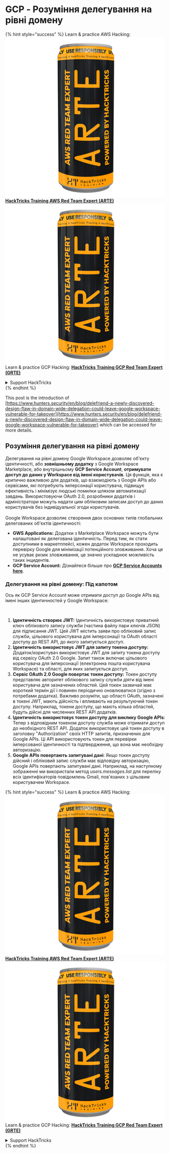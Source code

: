 # GCP - Розуміння делегування на рівні домену

{% hint style="success" %}
Learn & practice AWS Hacking:<img src="../../../.gitbook/assets/image (1) (1) (1).png" alt="" data-size="line">[**HackTricks Training AWS Red Team Expert (ARTE)**](https://training.hacktricks.xyz/courses/arte)<img src="../../../.gitbook/assets/image (1) (1) (1).png" alt="" data-size="line">\
Learn & practice GCP Hacking: <img src="../../../.gitbook/assets/image (2).png" alt="" data-size="line">[**HackTricks Training GCP Red Team Expert (GRTE)**<img src="../../../.gitbook/assets/image (2).png" alt="" data-size="line">](https://training.hacktricks.xyz/courses/grte)

<details>

<summary>Support HackTricks</summary>

* Check the [**subscription plans**](https://github.com/sponsors/carlospolop)!
* **Join the** 💬 [**Discord group**](https://discord.gg/hRep4RUj7f) or the [**telegram group**](https://t.me/peass) or **follow** us on **Twitter** 🐦 [**@hacktricks\_live**](https://twitter.com/hacktricks_live)**.**
* **Share hacking tricks by submitting PRs to the** [**HackTricks**](https://github.com/carlospolop/hacktricks) and [**HackTricks Cloud**](https://github.com/carlospolop/hacktricks-cloud) github repos.

</details>
{% endhint %}

This post is the introduction of [https://www.hunters.security/en/blog/delefriend-a-newly-discovered-design-flaw-in-domain-wide-delegation-could-leave-google-workspace-vulnerable-for-takeover](https://www.hunters.security/en/blog/delefriend-a-newly-discovered-design-flaw-in-domain-wide-delegation-could-leave-google-workspace-vulnerable-for-takeover) which can be accessed for more details.

## **Розуміння делегування на рівні домену**

Делегування на рівні домену Google Workspace дозволяє об'єкту ідентичності, або **зовнішньому додатку** з Google Workspace Marketplace, або внутрішньому **GCP Service Account**, **отримувати доступ до даних у Workspace від імені користувачів**. Ця функція, яка є критично важливою для додатків, що взаємодіють з Google APIs або сервісами, які потребують імперсонації користувача, підвищує ефективність і мінімізує людські помилки шляхом автоматизації завдань. Використовуючи OAuth 2.0, розробники додатків і адміністратори можуть надати цим обліковим записам доступ до даних користувачів без індивідуальної згоди користувачів.\
\
Google Workspace дозволяє створення двох основних типів глобальних делегованих об'єктів ідентичності:

* **GWS Applications:** Додатки з Marketplace Workspace можуть бути налаштовані як делегована ідентичність. Перед тим, як стати доступними в маркетплейсі, кожен додаток Workspace проходить перевірку Google для мінімізації потенційного зловживання. Хоча це не усуває ризик зловживання, це значно ускладнює можливість таких інцидентів.
* **GCP Service Account:** Дізнайтеся більше про [**GCP Service Accounts here**](../gcp-basic-information/#service-accounts).

### **Делегування на рівні домену: Під капотом**

Ось як GCP Service Account може отримати доступ до Google APIs від імені інших ідентичностей у Google Workspace:

<figure><img src="../../../.gitbook/assets/image (58).png" alt=""><figcaption></figcaption></figure>

1. **Ідентичність створює JWT:** Ідентичність використовує приватний ключ облікового запису служби (частина файлу пари ключів JSON) для підписання JWT. Цей JWT містить заяви про обліковий запис служби, цільового користувача для імперсонації та OAuth області доступу до REST API, до якого запитується доступ.
2. **Ідентичність використовує JWT для запиту токена доступу:** Додаток/користувач використовує JWT для запиту токена доступу від сервісу OAuth 2.0 Google. Запит також включає цільового користувача для імперсонації (електронна пошта користувача Workspace) та області, для яких запитується доступ.
3. **Сервіс OAuth 2.0 Google повертає токен доступу:** Токен доступу представляє авторитет облікового запису служби діяти від імені користувача для зазначених областей. Цей токен зазвичай має короткий термін дії і повинен періодично оновлюватися (згідно з потребами додатка). Важливо розуміти, що області OAuth, зазначені в токені JWT, мають дійсність і впливають на результуючий токен доступу. Наприклад, токени доступу, що мають кілька областей, будуть дійсні для численних REST API додатків.
4. **Ідентичність використовує токен доступу для виклику Google APIs**: Тепер з відповідним токеном доступу служба може отримати доступ до необхідного REST API. Додаток використовує цей токен доступу в заголовку "Authorization" своїх HTTP запитів, призначених для Google APIs. Ці API використовують токен для перевірки імперсованої ідентичності та підтвердження, що вона має необхідну авторизацію.
5. **Google APIs повертають запитувані дані**: Якщо токен доступу дійсний і обліковий запис служби має відповідну авторизацію, Google APIs повертають запитувані дані. Наприклад, на наступному зображенні ми використали метод _users.messages.list_ для переліку всіх ідентифікаторів повідомлень Gmail, пов'язаних з цільовим користувачем Workspace.

{% hint style="success" %}
Learn & practice AWS Hacking:<img src="../../../.gitbook/assets/image (1) (1) (1).png" alt="" data-size="line">[**HackTricks Training AWS Red Team Expert (ARTE)**](https://training.hacktricks.xyz/courses/arte)<img src="../../../.gitbook/assets/image (1) (1) (1).png" alt="" data-size="line">\
Learn & practice GCP Hacking: <img src="../../../.gitbook/assets/image (2).png" alt="" data-size="line">[**HackTricks Training GCP Red Team Expert (GRTE)**<img src="../../../.gitbook/assets/image (2).png" alt="" data-size="line">](https://training.hacktricks.xyz/courses/grte)

<details>

<summary>Support HackTricks</summary>

* Check the [**subscription plans**](https://github.com/sponsors/carlospolop)!
* **Join the** 💬 [**Discord group**](https://discord.gg/hRep4RUj7f) or the [**telegram group**](https://t.me/peass) or **follow** us on **Twitter** 🐦 [**@hacktricks\_live**](https://twitter.com/hacktricks_live)**.**
* **Share hacking tricks by submitting PRs to the** [**HackTricks**](https://github.com/carlospolop/hacktricks) and [**HackTricks Cloud**](https://github.com/carlospolop/hacktricks-cloud) github repos.

</details>
{% endhint %}
